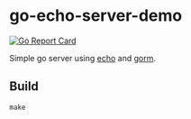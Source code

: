 # go-echo-server-demo

[![Go Report Card](https://goreportcard.com/badge/github.com/William-Olson/go-echo-server-demo)](https://goreportcard.com/report/github.com/William-Olson/go-echo-server-demo)

Simple go server using [echo](https://echo.labstack.com/) and [gorm](http://jinzhu.me/gorm/).


## Build

```
make
```

